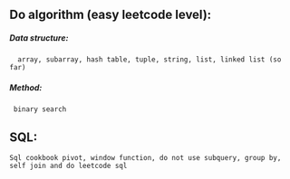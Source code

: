 ## Do algorithm (easy leetcode level):
##### Data structure: 
      array, subarray, hash table, tuple, string, list, linked list (so far)
##### Method: 
     binary search

## SQL: 
    Sql cookbook pivot, window function, do not use subquery, group by, self join and do leetcode sql 

